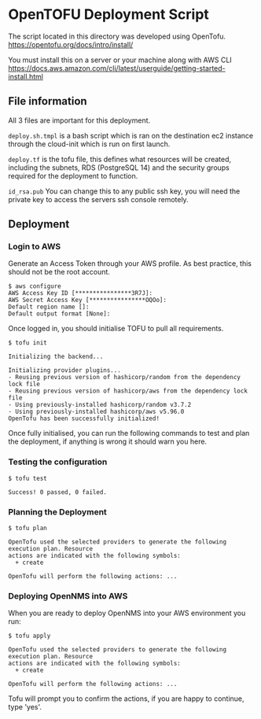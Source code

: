 # OpenTOFU Deployment Script

The script located in this directory was developed using OpenTofu.
https://opentofu.org/docs/intro/install/

You must install this on a server or your machine along with AWS CLI
https://docs.aws.amazon.com/cli/latest/userguide/getting-started-install.html

## File information
All 3 files are important for this deployment. 

`deploy.sh.tmpl` is a bash script which is ran on the destination ec2 instance through the cloud-init which is run on first launch.

`deploy.tf` is the tofu file, this defines what resources will be created, including the subnets, RDS (PostgreSQL 14) and the security groups required for the deployment to function.

`id_rsa.pub` You can change this to any public ssh key, you will need the private key to access the servers ssh console remotely. 

## Deployment

### Login to AWS
Generate an Access Token through your AWS profile. As best practice, this should not be the root account. 
```
$ aws configure
AWS Access Key ID [****************3R7J]:
AWS Secret Access Key [****************OQOo]: 
Default region name []: 
Default output format [None]:

```
Once logged in, you should initialise TOFU to pull all requirements.
```
$ tofu init

Initializing the backend...

Initializing provider plugins...
- Reusing previous version of hashicorp/random from the dependency lock file
- Reusing previous version of hashicorp/aws from the dependency lock file
- Using previously-installed hashicorp/random v3.7.2
- Using previously-installed hashicorp/aws v5.96.0
OpenTofu has been successfully initialized!

```

Once fully initialised, you can run the following commands to test and plan the deployment, if anything is wrong it should warn you here.

### Testing the configuration
```
$ tofu test

Success! 0 passed, 0 failed.
```

### Planning the Deployment
```
$ tofu plan

OpenTofu used the selected providers to generate the following execution plan. Resource
actions are indicated with the following symbols:
  + create

OpenTofu will perform the following actions: ...
```

### Deploying OpenNMS into AWS
When you are ready to deploy OpenNMS into your AWS environment you run:
```
$ tofu apply

OpenTofu used the selected providers to generate the following execution plan. Resource       
actions are indicated with the following symbols:
  + create

OpenTofu will perform the following actions: ...
```
Tofu will prompt you to confirm the actions, if you are happy to continue, type 'yes'.